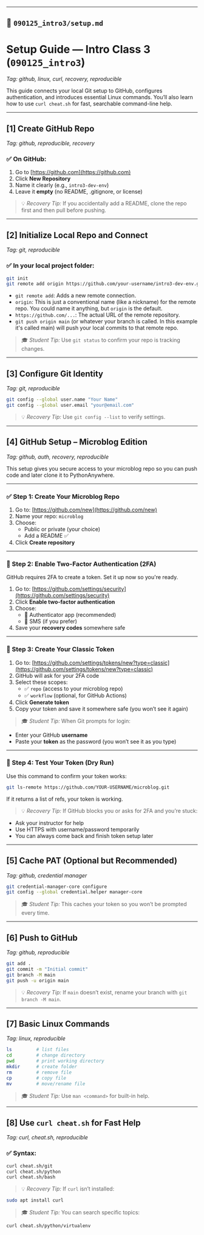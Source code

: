 
---

## 📁 `090125_intro3/setup.md` 
# Setup Guide — Intro Class 3 (`090125_intro3`)  
_Tag: github, linux, curl, recovery, reproducible_

This guide connects your local Git setup to GitHub, configures authentication, and introduces essential Linux commands. You’ll also learn how to use `curl cheat.sh` for fast, searchable command-line help.

---

## [1] Create GitHub Repo  
_Tag: github, reproducible, recovery_

### ✅ On GitHub:
1. Go to [https://github.com](https://github.com)
2. Click **New Repository**
3. Name it clearly (e.g., `intro3-dev-env`)
4. Leave it **empty** (no README, .gitignore, or license)

> 💡 *Recovery Tip:* If you accidentally add a README, clone the repo first and then pull before pushing.

---

## [2] Initialize Local Repo and Connect  
_Tag: git, reproducible_

### ✅ In your local project folder:
```bash
git init
git remote add origin https://github.com/your-username/intro3-dev-env.git
```

- `git remote add`: Adds a new remote connection.
- `origin`: This is just a conventional name (like a nickname) for the remote repo. You could name it anything, but `origin` is the default.
- `https://github.com/...`: The actual URL of the remote repository.
- `git push origin main` (or whatever your branch is called. In this example it's called main) will push your local commits to that remote repo.

> 🎓 *Student Tip:* Use `git status` to confirm your repo is tracking changes.

---

## [3] Configure Git Identity  
_Tag: git, reproducible_

```bash
git config --global user.name "Your Name"
git config --global user.email "your@email.com"
```

> 💡 *Recovery Tip:* Use `git config --list` to verify settings.

---

## [4] GitHub Setup – Microblog Edition  
_Tag: github, auth, recovery, reproducible_

This setup gives you secure access to your microblog repo so you can push code and later clone it to PythonAnywhere.

---

### ✅ Step 1: Create Your Microblog Repo

1. Go to: [https://github.com/new](https://github.com/new)
2. Name your repo: `microblog`
3. Choose:
   - Public or private (your choice)
   - Add a README ✅
4. Click **Create repository**

---

### 🔐 Step 2: Enable Two-Factor Authentication (2FA)

GitHub requires 2FA to create a token. Set it up now so you're ready.

1. Go to: [https://github.com/settings/security](https://github.com/settings/security)
2. Click **Enable two-factor authentication**
3. Choose:
   - 📱 Authenticator app (recommended)
   - 📩 SMS (if you prefer)
4. Save your **recovery codes** somewhere safe

---

### 🔑 Step 3: Create Your Classic Token

1. Go to: [https://github.com/settings/tokens/new?type=classic](https://github.com/settings/tokens/new?type=classic)  
2. GitHub will ask for your 2FA code
3. Select these scopes:
   - ✅ `repo` (access to your microblog repo)
   - ✅ `workflow` (optional, for GitHub Actions)
4. Click **Generate token**
5. Copy your token and save it somewhere safe (you won’t see it again)

> 🎓 *Student Tip:* When Git prompts for login:
- Enter your GitHub **username**
- Paste your **token** as the password (you won’t see it as you type)

---

### 🧪 Step 4: Test Your Token (Dry Run)

Use this command to confirm your token works:

```bash
git ls-remote https://github.com/YOUR-USERNAME/microblog.git
```

If it returns a list of refs, your token is working.

> 💡 *Recovery Tip:* If GitHub blocks you or asks for 2FA and you’re stuck:
- Ask your instructor for help
- Use HTTPS with username/password temporarily
- You can always come back and finish token setup later

---

## [5] Cache PAT (Optional but Recommended)  
_Tag: github, credential manager_

```bash
git credential-manager-core configure
git config --global credential.helper manager-core
```

> 🎓 *Student Tip:* This caches your token so you won’t be prompted every time.

---

## [6] Push to GitHub  
_Tag: github, reproducible_

```bash
git add .
git commit -m "Initial commit"
git branch -M main
git push -u origin main
```

> 💡 *Recovery Tip:* If `main` doesn’t exist, rename your branch with `git branch -M main`.

---

## [7] Basic Linux Commands  
_Tag: linux, reproducible_

```bash
ls         # list files
cd         # change directory
pwd        # print working directory
mkdir      # create folder
rm         # remove file
cp         # copy file
mv         # move/rename file
```

> 🎓 *Student Tip:* Use `man <command>` for built-in help.

---

## [8] Use `curl cheat.sh` for Fast Help  
_Tag: curl, cheat.sh, reproducible_

### ✅ Syntax:
```bash
curl cheat.sh/git
curl cheat.sh/python
curl cheat.sh/bash
```

> 💡 *Recovery Tip:* If `curl` isn’t installed:
```bash
sudo apt install curl
```

> 🎓 *Student Tip:* You can search specific topics:
```bash
curl cheat.sh/python/virtualenv
```

